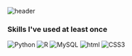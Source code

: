 ![header](https://capsule-render.vercel.app/api?type=waving&color=gradient&height=240&text=+MinJae%27s+Gtihub&fontSize=60&fontAlign=50&fontAlignY=50&desc=&descSize=20&descAlign=50&descAlignY=60)


### Skills I've used at least once 
![Python](https://img.shields.io/badge/python-3776AB.svg?&style=for-the-badge&logo=python&logoColor=white) ![R](https://img.shields.io/badge/r-276DC3.svg?&style=for-the-badge&logo=r&logoColor=white) ![MySQL](https://img.shields.io/badge/mysql-4479A1.svg?&style=for-the-badge&logo=mysql&logoColor=white)
![html](https://img.shields.io/badge/Html-000000.svg?&style=for-the-badge) ![CSS3](https://img.shields.io/badge/css-1572B6.svg?&style=for-the-badge&logo=css3&logoColor=white) 
